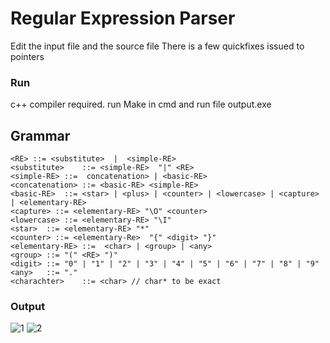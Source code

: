 # Regular Expression Parser

Edit the input file and the source file
There is a few quickfixes issued to pointers
### Run
c++ compiler required.
run Make in cmd 
and run file output.exe

## Grammar
```
<RE> ::= <substitute>  |  <simple-RE>
<substitute>	::=	<simple-RE>  "|" <RE>
<simple-RE>	::=  concatenation> | <basic-RE> 
<concatenation> ::= <basic-RE> <simple-RE> 
<basic-RE>	::= <star> | <plus> | <counter> | <lowercase> | <capture> | <elementary-RE>
<capture> ::= <elementary-RE> "\O" <counter>
<lowercase> ::= <elementary-RE> "\I"
<star>	::=	<elementary-RE> "*"
<counter> ::= <elementary-Re>  "{" <digit> "}"
<elementary-RE>	::=	 <char> | <group> | <any> 
<group>	::=	"(" <RE> ")"
<digit> ::= "0" | "1" | "2" | "3" | "4" | "5" | "6" | "7" | "8" | "9"
<any>	::=	"."
<charachter>	::= <char> // char* to be exact
 ```
### Output

![1](https://user-images.githubusercontent.com/43444902/53501921-51f0ce80-3aad-11e9-983e-a042ade41a46.PNG)
![2](https://user-images.githubusercontent.com/43444902/53501922-52896500-3aad-11e9-92f2-63b48aace06a.PNG)

